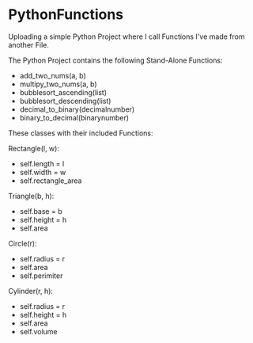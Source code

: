 # PythonFunctions
Uploading a simple Python Project where I call Functions I've made from another File.

The Python Project contains the following Stand-Alone Functions:

- add_two_nums(a, b)
- multipy_two_nums(a, b)
- bubblesort_ascending(list)
- bubblesort_descending(list)
- decimal_to_binary(decimalnumber)
- binary_to_decimal(binarynumber)

These classes with their included Functions:

Rectangle(l, w):
- self.length = l
- self.width = w
- self.rectangle_area

Triangle(b, h):
- self.base = b
- self.height = h
- self.area

Circle(r):
- self.radius = r
- self.area
- self.perimiter

Cylinder(r, h):
- self.radius = r
- self.height = h
- self.area
- self.volume



